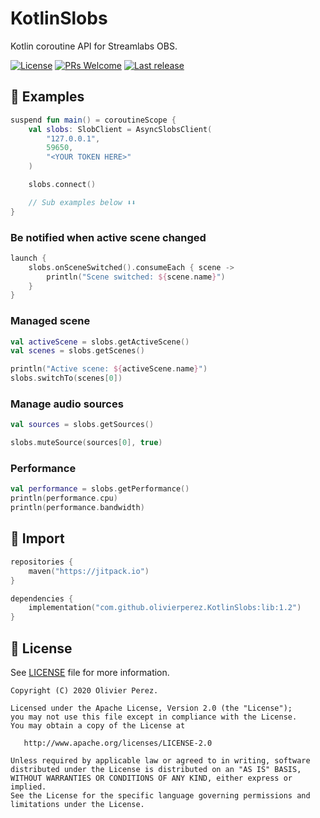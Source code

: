 # KotlinSlobs

Kotlin coroutine API for Streamlabs OBS.

[![License](https://img.shields.io/badge/License-Apache%202.0-blue.svg?style=flat-square)](https://opensource.org/licenses/Apache-2.0)
[![PRs Welcome](https://img.shields.io/badge/PRs-Welcome-orange.svg?style=flat-square)](http://makeapullrequest.com)
[![Last release](https://jitpack.io/v/olivierperez/KotlinSlobs.svg?style=flat-square)](https://jitpack.io/#olivierperez/KotlinSlobs)

## 🎯 Examples

```kotlin
suspend fun main() = coroutineScope {
    val slobs: SlobClient = AsyncSlobsClient(
        "127.0.0.1", 
        59650,
        "<YOUR TOKEN HERE>"
    )

    slobs.connect()

    // Sub examples below ⬇⬇
}
```

### Be notified when active scene changed

```kotlin
launch {
    slobs.onSceneSwitched().consumeEach { scene ->
        println("Scene switched: ${scene.name}")
    }
}
```

### Managed scene

```kotlin
val activeScene = slobs.getActiveScene()
val scenes = slobs.getScenes()

println("Active scene: ${activeScene.name}")
slobs.switchTo(scenes[0])
```

### Manage audio sources

```kotlin
val sources = slobs.getSources()

slobs.muteSource(sources[0], true)
```

### Performance

```kotlin
val performance = slobs.getPerformance()
println(performance.cpu)
println(performance.bandwidth)
```

## 🛒 Import

```kotlin
repositories {
    maven("https://jitpack.io")
}

dependencies {
    implementation("com.github.olivierperez.KotlinSlobs:lib:1.2")
}
```

## 📄 License

See [LICENSE](LICENSE) file for more information.

```
Copyright (C) 2020 Olivier Perez.

Licensed under the Apache License, Version 2.0 (the "License");
you may not use this file except in compliance with the License.
You may obtain a copy of the License at

   http://www.apache.org/licenses/LICENSE-2.0

Unless required by applicable law or agreed to in writing, software
distributed under the License is distributed on an "AS IS" BASIS,
WITHOUT WARRANTIES OR CONDITIONS OF ANY KIND, either express or implied.
See the License for the specific language governing permissions and
limitations under the License.
```
